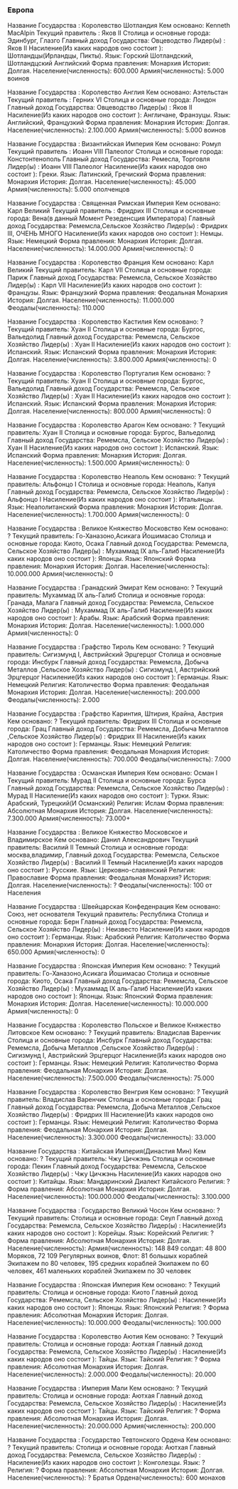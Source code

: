 ### Европа

Название Государства : Королевство Шотландия
Кем основано: Kenneth MacAlpin
Текущий правитель : Яков II
Столица и основные города: Эдинбург, Глазго
Главный доход Государства: Овцеводство
Лидер(ы) : Яков II
Насиление(Из каких народов оно состоит ): Шотландцы(Ирландцы, Пикты).
Язык: Горский Шотландский, Шотландцский Английский
Форма правления: Монархия
История: Долгая.
Население(численность): 600.000
Армия(численность):  5.000 воинов


Название Государства : Королевство Англия
Кем основано: Аэтельстан
Текущий правитель : Герних VI
Столица и основные города: Лондон
Главный доход Государства: Овцеводство
Лидер(ы) : Яков II
Насиление(Из каких народов оно состоит ): Англичане, Франзуцы.
Язык: Английский, Французкий
Форма правления: Монархия
История: Долгая.
Население(численность): 2.100.000
Армия(численность):  5.000 воинов


Название Государства : Византийская Империя
Кем основано: Ромул
Текущий правитель : Иоанн VIII Палеолог
Столица и основные города: Констонтенополь
Главный доход Государства: Ремесла, Торговля
Лидер(ы) : Иоанн VIII Палеолог
Насиление(Из каких народов оно состоит ): Греки.
Язык: Латинский, Гречиский
Форма правления: Монархия
История: Долгая.
Население(численность): 45.000
Армия(численность):  5.000 ополченцов


Название Государства : Священная Римская Империя
Кем основано: Карл Великий
Текущий правитель : Фридрих III
Столица и основные города: Вена(в данный Момент Резеденсция Императора)
Главный доход Государства: Ремемсла,Сельское Хозяйство
Лидер(ы) : Фридрих III, ОЧЕНЬ МНОГО
Насиление(Из каких народов оно состоит ): Немцы.
Язык: Немецкий
Форма правления: Монархия
История: Долгая.
Население(численность): 14.000.000
Армия(численность):  0




Название Государства : Королевство Франция
Кем основано: Карл Великий
Текущий правитель: Карл VII
Столица и основные города: Париж
Главный доход Государства: Ремемсла, Сельское Хозяйство
Лидер(ы) : Карл VII
Насиление(Из каких народов оно состоит ): Французы.
Язык: Французкий
Форма правления: Феодальная Монархия
История: Долгая.
Население(численность): 11.000.000
Феодалы(численность):  110.000



Название Государства : Королевство Кастилия
Кем основано: ?
Текущий правитель: Хуан II
Столица и основные города: Бургос, Вальедолид
Главный доход Государства: Ремемсла, Сельское Хозяйство
Лидер(ы) : Хуан II
Насиление(Из каких народов оно состоит ): Испанский.
Язык: Испанский
Форма правления: Монархия
История: Долгая.
Население(численность): 3.800.000
Армия(численность):  0



Название Государства : Королевство Португалия
Кем основано: ?
Текущий правитель: Хуан II
Столица и основные города: Бургос, Вальедолид
Главный доход Государства: Ремемсла, Сельское Хозяйство
Лидер(ы) : Хуан II
Насиление(Из каких народов оно состоит ): Испанский.
Язык: Испанский
Форма правления: Монархия
История: Долгая.
Население(численность): 800.000
Армия(численность):  0




Название Государства : Королевство Арагон
Кем основано: ?
Текущий правитель: Хуан II
Столица и основные города: Бургос, Вальедолид
Главный доход Государства: Ремемсла, Сельское Хозяйство
Лидер(ы) : Хуан II
Насиление(Из каких народов оно состоит ): Испанский.
Язык: Испанский
Форма правления: Монархия
История: Долгая.
Население(численность): 1.500.000
Армия(численность):  0



Название Государства : Королевство Неаполь
Кем основано: ?
Текущий правитель: Альфонцо I
Столица и основные города: Неаполь, Капуя
Главный доход Государства: Ремемсла, Сельское Хозяйство
Лидер(ы) : Альфонцо I
Насиление(Из каких народов оно состоит ): Итальянцы.
Язык: Неаполитанcкий
Форма правления: Монархия
История: Долгая.
Население(численность): 1.700.000
Армия(численность):  0


Название Государства : Великое Княжество Московство
Кем основано: ?
Текущий правитель: Го-Ханазоно,Асикага Йошимасаo
Столица и основные города: Киото, Осака
Главный доход Государства: Ремемсла, Сельское Хозяйство
Лидер(ы) : Мухаммад IX аль-Галиб
Насиление(Из каких народов оно состоит ): Японцы.
Язык: Японский
Форма правления: Монархия
История: Долгая.
Население(численность): 10.000.000
Армия(численность):  0



Название Государства : Гранадский Эмират
Кем основано: ?
Текущий правитель: Мухаммад IX аль-Галиб
Столица и основные города: Гранада, Малага
Главный доход Государства: Ремемсла, Сельское Хозяйство
Лидер(ы) : Мухаммад IX аль-Галиб
Насиление(Из каких народов оно состоит ): Арабы.
Язык: Арабский
Форма правления: Монархия
История: Долгая.
Население(численность): 1.000.000
Армия(численность):  0




Название Государства : Графство Тироль
Кем основано: ?
Текущий правитель: Сигизмунд I, Австрийский Эрцгерцог
Столица и основные города: Инсбурк
Главный доход Государства: Ремемсла, Добыча Металлов ,Сельское Хозяйство
Лидер(ы) : Сигизмунд I, Австрийский Эрцгерцог
Насиление(Из каких народов оно состоит ): Германцы.
Язык: Немецкий
Религия: Католичество
Форма правления: Феодальная Монархия
История: Долгая.
Население(численность): 200.000
Феодалы(численность): 2.000



Название Государства : Графство Каринтия, Штирия, Крайна, Австрия
Кем основано: ?
Текущий правитель: Фридрих III
Столица и основные города: Грац
Главный доход Государства: Ремемсла, Добыча Металлов ,Сельское Хозяйство
Лидер(ы) : Фридрих III
Насиление(Из каких народов оно состоит ): Германцы.
Язык: Немецкий
Религия: Католичество
Форма правления: Феодальная Монархия
История: Долгая.
Население(численность): 700.000
Феодалы(численность): 7.000

Название Государства : Османская Империя
Кем основано: Осман I
Текущий правитель: Мурад II
Столица и основные города: Бурса
Главный доход Государства: Ремемсла, Сельское Хозяйство
Лидер(ы) : Мурад II
Насиление(Из каких народов оно состоит ): Турки.
Язык: Арабский, Турецкий(И Османский)
Религия: Ислам
Форма правления: Абсолютная Монархия
История: Долгая.
Население(численность): 7.300.000
Армия(численность):  73.000+


Название Государства : Великое Княжество Московское и Владимирское
Кем основано: Данил Александрович
Текущий правитель: Василий II Темный
Столица и основные города: москва,владимир,
Главный доход Государства: Ремемсла, Сельское Хозяйство
Лидер(ы) : Василий II Темный
Насиление(Из каких народов оно состоит ): Русские.
Язык: Церковно-славянский
Религия: Православие
Форма правления: Феодальная Монархия?
История: Долгая.
Население(численность): ?
Феодалы(численность): 100 от Населения



Название Государства : Швейцарская Конфеденрация
Кем основано: Союз, нет основателя
Текущий правитель: Республика
Столица и основные города: Берн
Главный доход Государства: Ремемсла, Сельское Хозяйство
Лидер(ы) : Неизвесто
Насиление(Из каких народов оно состоит ): Германцы.
Язык: Арабский
Религия: Католичество
Форма правления: Монархия
История: Долгая.
Население(численность): 650.000
Армия(численность):  0







Название Государства : Японская Империя
Кем основано: ?
Текущий правитель: Го-Ханазоно,Асикага Йошимасаo
Столица и основные города: Киото, Осака
Главный доход Государства: Ремемсла, Сельское Хозяйство
Лидер(ы) : Мухаммад IX аль-Галиб
Насиление(Из каких народов оно состоит ): Японцы.
Язык: Японский
Форма правления: Монархия
История: Долгая.
Население(численность): 10.000.000
Армия(численность):  0







Название Государства : Королевство Польское и Великое Княжество Литовское
Кем основано: ?
Текущий правитель: Владислав Варенчик
Столица и основные города: Инсбурк
Главный доход Государства: Ремемсла, Добыча Металлов ,Сельское Хозяйство
Лидер(ы) : Сигизмунд I, Австрийский Эрцгерцог
Насиление(Из каких народов оно состоит ): Германцы.
Язык: Немецкий
Религия: Католичество
Форма правления: Феодальная Монархия
История: Долгая.
Население(численность): 7.500.000
Феодалы(численность): 75.000



Название Государства : Королевство Венгрия
Кем основано: ?
Текущий правитель: Владислав Варенчик
Столица и основные города: Грац
Главный доход Государства: Ремемсла, Добыча Металлов ,Сельское Хозяйство
Лидер(ы) : Фридрих III
Насиление(Из каких народов оно состоит ): Германцы.
Язык: Немецкий
Религия: Католичество
Форма правления: Феодальная Монархия
История: Долгая.
Население(численность): 3.300.000
Феодалы(численность): 33.000




Название Государства : Китайская Империя(Династия Мин)
Кем основано: ?
Текущий правитель: Чжу Цичжэнь
Столица и основные города: Пекин
Главный доход Государства: Ремемсла, Сельское Хозяйство
Лидер(ы) : Чжу Цичжэнь
Насиление(Из каких народов оно состоит ): Китайцы.
Язык: Мандаринский Диалект Китайского
Религия: ?
Форма правления: Абсолютная Монархия
История: Долгая.
Население(численность): 100.000.000
Феодалы(численность): 3.100.000




Название Государства : Государство Великий Чосон
Кем основано: ?
Текущий правитель:
Столица и основные города: Сеул
Главный доход Государства: Ремемсла, Сельское Хозяйство
Лидер(ы) :
Насиление(Из каких народов оно состоит ): Корейцы.
Язык: Корейский
Религия: ?
Форма правления: Абсолютная Монархия
История: Долгая.
Население(численность):
Армия(численность): 148 849 солдат: 48 800 Моряков, 72 109 Регулярных воинов,
Флот: 81 большых кораблей Экипажем по 80 человек, 195 средних кораблей Экипажем по 60 человек, 461 маленьких кораблей Экипажем по 30 человек



Название Государства : Японская Империя
Кем основано: ?
Текущий правитель:
Столица и основные города: Киото
Главный доход Государства: Ремемсла, Сельское Хозяйство
Лидер(ы) :
Насиление(Из каких народов оно состоит ): Японцы.
Язык: Японский
Религия: ?
Форма правления: Абсолютная Монархия
История: Долгая.
Население(численность): 10.000.000
Феодалы(численность): 100.000



Название Государства : Королевство Аютия
Кем основано: ?
Текущий правитель:
Столица и основные города: Аютхая
Главный доход Государства: Ремемсла, Сельское Хозяйство
Лидер(ы) :
Насиление(Из каких народов оно состоит ): Тайцы.
Язык: Тайский
Религия: ?
Форма правления: Абсолютная Монархия
История: Долгая.
Население(численность): 2.000.000
Феодалы(численность): 20.000






Название Государства : Империя Мали
Кем основано: ?
Текущий правитель:
Столица и основные города: Аютхая
Главный доход Государства: Ремемсла, Сельское Хозяйство
Лидер(ы) :
Насиление(Из каких народов оно состоит ): Тайцы.
Язык: Тайский
Религия: ?
Форма правления: Абсолютная Монархия
История: Долгая.
Население(численность): 20.000.000
Армия(численность): 200.000



Название Государства : Государство Тевтонского Ордена
Кем основано: ?
Текущий правитель:
Столица и основные города: Аютхая
Главный доход Государства: Ремемсла, Сельское Хозяйство
Лидер(ы) :
Насиление(Из каких народов оно состоит ): Конголезцы.
Язык: ?
Религия: ?
Форма правления: Абсолютная Монархия
История: Долгая.
Население(численность): ?
Братья Ордена(численность): 600 монахов
